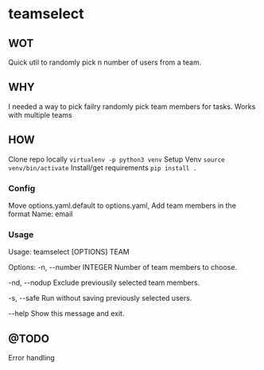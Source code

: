 # teamselect

## WOT
Quick util to randomly pick n number of users from a team. 

## WHY
I needed a way to pick failry randomly pick team members for tasks. Works with multiple teams

## HOW

Clone repo locally
`virtualenv -p python3 venv`
Setup Venv
`source venv/bin/activate`
Install/get requirements
`pip install .`

### Config
Move options.yaml.default to options.yaml, Add team members in the format Name: email

### Usage
Usage: teamselect [OPTIONS] TEAM

Options:
  -n, --number INTEGER  Number of team members to choose.
 
  -nd, --nodup          Exclude previousily selected team members.
  
  -s, --safe            Run without saving previously selected users.
  
  --help                Show this message and exit.
  
  ## @TODO
  Error handling 
  
